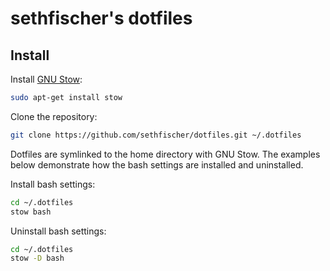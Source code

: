 sethfischer's dotfiles
======================

Install
-------

Install [GNU Stow][1]:

```sh
sudo apt-get install stow
```

Clone the repository:

```sh
git clone https://github.com/sethfischer/dotfiles.git ~/.dotfiles
```

Dotfiles are symlinked to the home directory with GNU Stow. The examples
below demonstrate how the bash settings are installed and uninstalled.

Install bash settings:

```sh
cd ~/.dotfiles
stow bash
```

Uninstall bash settings:

```sh
cd ~/.dotfiles
stow -D bash
```

[1]: http://www.gnu.org/software/stow/

